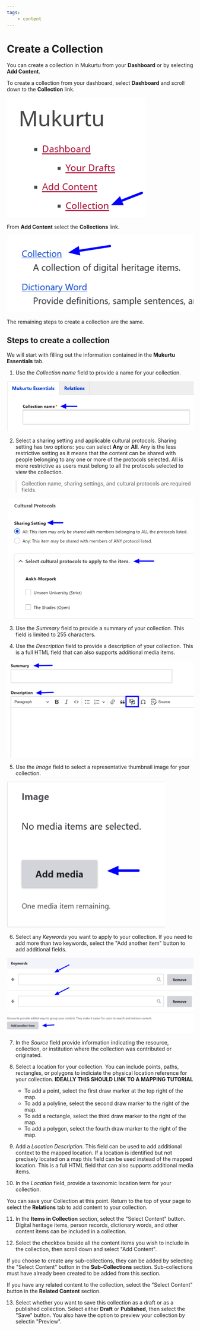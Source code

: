 ```yaml
---
tags: 
    - content
---
```

# Create a Collection

You can create a collection in Mukurtu from your **Dashboard** or by selecting **Add Content**.

To create a collection from your dashboard, select **Dashboard** and scroll down to the **Collection** link. 

![Create Collection](../_embeds/collections_how_to1.png "An image of the dashboard with an arrow pointing to collections")

From **Add Content** select the **Collections** link.

![Create Collection](../_embeds/collections_how_to2.png "An image of the add content page with an arrow pointing to collections.")

The remaining steps to create a collection are the same.

## Steps to create a collection 

We will start with filling out the information contained in the **Mukurtu Essentials** tab. 

1. Use the *Collection name* field to provide a name for your collection.

![Create Collection](../_embeds/collections_how_to3.png "An image of the Collection name field below the Mukurtu Essentials and Relations tabs with an arrow.")

2. Select a sharing setting and applicable cultural protocols. Sharing setting has two options: you can select **Any** or **All**. Any is the less restrictive setting as it means that the content can be shared with people belonging to any one or more of the protocols selected. All is more restrictive as users must belong to all the protocols selected to view the collection.

> Collection name, sharing settings, and cultural protocols are required fields.

![Create Collections](../_embeds/collections_how_to4.png "An image with arrows indicating the location of the sharing settings and cultural protocol fields.")

3. Use the *Summary* field to provide a summary of your collection. This field is limited to 255 characters. 

4. Use the *Description* field to provide a description of your collection. This is a full HTML field that can also supports additional media items.

![Create Collections](../_embeds/collections_how_to5.png "An image with arrows indicating the location of the summary and description fields and a box highlighting the additional media items option.")

5. Use the *Image* field to select a representative thumbnail image for your collection.

![Create Collections](../_embeds/collections_how_to6.png "An image with an arrow indicating the button users should select to add a thumbnail image.")

6. Select any *Keywords* you want to apply to your collection. If you need to add more than two keywords, select the "Add another item" button to add additional fields.

![Create Collections](../_embeds/collections_how_to7.png "An image with arrows indicating the keywords fields and the button to add additional keywords fields.")

7. In the *Source* field provide information indicating the resource, collection, or institution where the collection was contributed or originated.  

8. Select a location for your collection. You can include points, paths, rectangles, or polygons to indiciate the physical location reference for your collection. **IDEALLY THIS SHOULD LINK TO A MAPPING TUTORIAL**
    - To add a point, select the first draw marker at the top right of the map. 
    - To add a polyline, select the second draw marker to the right of the map.
    - To add a rectangle, select the third draw marker to the right of the map.
    - To add a polygon, select the fourth draw marker to the right of the map.
    
9. Add a *Location Description*. This field can be used to add additional context to the mapped location. If a location is identified but not precisely located on a map this field can be used instead of the mapped location. This is a full HTML field that can also supports additional media items.

10. In the *Location* field, provide a taxonomic location term for your collection.

You can save your Collection at this point. Return to the top of your page to select the **Relations** tab to add content to your collection.

11. In the **Items in Collection** section, select the "Select Content" button. Digital heritage items, person records, dictionary words, and other content items can be included in a collection. 

12. Select the checkbox beside all the content items you wish to include in the collection, then scroll down and select "Add Content".

If you choose to create any sub-collections, they can be added by selecting the "Select Content" button in the **Sub-Collections** section. Sub-collections must have already been created to be added from this section.

If you have any related content to the collection, select the "Select Content" button in the **Related Content** section.

13. Select whether you want to save this collection as a draft or as a published collection. Select either **Draft** or **Published**, then select the "Save" button. You also have the option to preview your collection by selectin "Preview".

